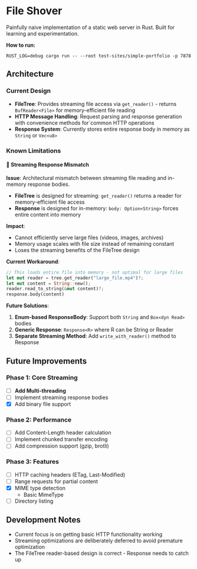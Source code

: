 # File Shover

Painfully naive implementation of a static web server in Rust. Built for learning and experimentation.

**How to run:**
```
RUST_LOG=debug cargo run -- --root test-sites/simple-portfolio -p 7878
```

## Architecture

### Current Design

- **FileTree**: Provides streaming file access via `get_reader()` - returns `BufReader<File>` for memory-efficient file reading
- **HTTP Message Handling**: Request parsing and response generation with convenience methods for`common HTTP operations
- **Response System**: Currently stores entire response body in memory as `String` or `Vec<u8>`

### Known Limitations

#### 🚧 Streaming Response Mismatch

**Issue**: Architectural mismatch between streaming file reading and in-memory response bodies.

- **FileTree** is designed for streaming: `get_reader()` returns a reader for memory-efficient file access
- **Response** is designed for in-memory: `body: Option<String>` forces entire content into memory

**Impact**: 
- Cannot efficiently serve large files (videos, images, archives)
- Memory usage scales with file size instead of remaining constant
- Loses the streaming benefits of the FileTree design

**Current Workaround**: 
```rust
// This loads entire file into memory - not optimal for large files
let mut reader = tree.get_reader("large_file.mp4")?;
let mut content = String::new();
reader.read_to_string(&mut content)?;
response.body(content)
```

**Future Solutions**:
1. **Enum-based ResponseBody**: Support both `String` and `Box<dyn Read>` bodies
2. **Generic Response**: `Response<R>` where R can be String or Reader
3. **Separate Streaming Method**: Add `write_with_reader()` method to Response


## Future Improvements

### Phase 1: Core Streaming
- [ ] **Add Multi-threading**
- [ ] Implement streaming response bodies
- [x] Add binary file support

### Phase 2: Performance
- [ ] Add Content-Length header calculation
- [ ] Implement chunked transfer encoding
- [ ] Add compression support (gzip, brotli)

### Phase 3: Features
- [ ] HTTP caching headers (ETag, Last-Modified)
- [ ] Range requests for partial content
- [x] MIME type detection
    - Basic MimeType
- [ ] Directory listing

## Development Notes

- Current focus is on getting basic HTTP functionality working
- Streaming optimizations are deliberately deferred to avoid premature optimization
- The FileTree reader-based design is correct - Response needs to catch up 